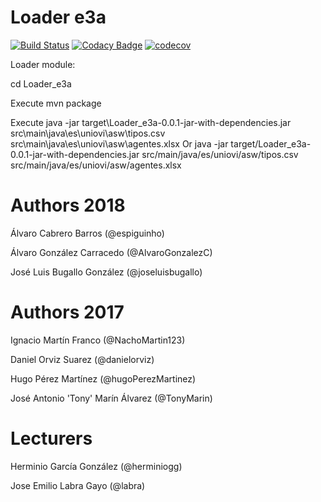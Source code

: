 # Loader e3a

[![Build Status](https://travis-ci.org/Arquisoft/Loader_e3a.svg?branch=master)](https://travis-ci.org/Arquisoft/Loader_e3a)
[![Codacy Badge](https://api.codacy.com/project/badge/Grade/e89ecf2799b8400580f767eb000d0380)](https://www.codacy.com/app/jelabra/Loader_e3a?utm_source=github.com&amp;utm_medium=referral&amp;utm_content=Arquisoft/Loader_e3a&amp;utm_campaign=Badge_Grade)
[![codecov](https://codecov.io/gh/Arquisoft/Loader_e3a/branch/master/graph/badge.svg)](https://codecov.io/gh/Arquisoft/Loader_e3a)


Loader module:

cd Loader_e3a

Execute mvn package

Execute java -jar target\Loader_e3a-0.0.1-jar-with-dependencies.jar src\main\java\es\uniovi\asw\tipos.csv src\main\java\es\uniovi\asw\agentes.xlsx
Or
java -jar target/Loader_e3a-0.0.1-jar-with-dependencies.jar src/main/java/es/uniovi/asw/tipos.csv src/main/java/es/uniovi/asw/agentes.xlsx


# Authors 2018

Álvaro Cabrero Barros (@espiguinho)

Álvaro González Carracedo (@AlvaroGonzalezC)

José Luis Bugallo González (@joseluisbugallo)


# Authors 2017

Ignacio Martín Franco (@NachoMartin123)

Daniel Orviz Suarez (@danielorviz)

Hugo Pérez Martínez (@hugoPerezMartinez)

José Antonio 'Tony' Marín Álvarez (@TonyMarin)

# Lecturers

Herminio García González (@herminiogg)

Jose Emilio Labra Gayo (@labra)
